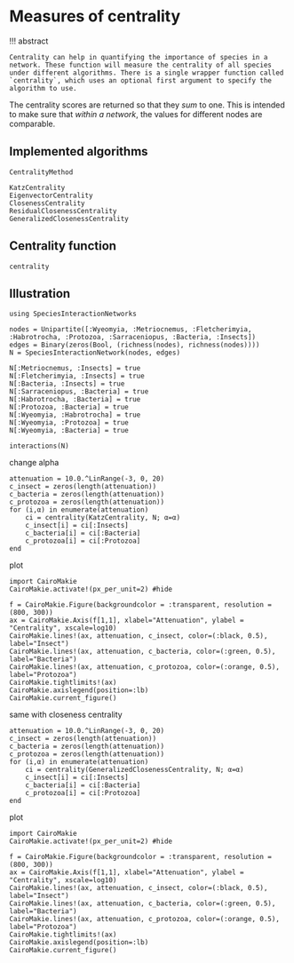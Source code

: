 # Measures of centrality

!!! abstract

    Centrality can help in quantifying the importance of species in a network. These function will measure the centrality of all species under different algorithms. There is a single wrapper function called `centrality`, which uses an optional first argument to specify the algorithm to use.

The centrality scores are returned so that they *sum* to one. This is intended
to make sure that *within a network*, the values for different nodes are
comparable.

## Implemented algorithms

```@docs
CentralityMethod
```

```@docs
KatzCentrality
EigenvectorCentrality
ClosenessCentrality
ResidualClosenessCentrality
GeneralizedClosenessCentrality
```

## Centrality function

```@docs
centrality
```

## Illustration

```@example 1
using SpeciesInteractionNetworks

nodes = Unipartite([:Wyeomyia, :Metriocnemus, :Fletcherimyia, :Habrotrocha, :Protozoa, :Sarraceniopus, :Bacteria, :Insects])
edges = Binary(zeros(Bool, (richness(nodes), richness(nodes))))
N = SpeciesInteractionNetwork(nodes, edges)

N[:Metriocnemus, :Insects] = true
N[:Fletcherimyia, :Insects] = true
N[:Bacteria, :Insects] = true
N[:Sarraceniopus, :Bacteria] = true
N[:Habrotrocha, :Bacteria] = true
N[:Protozoa, :Bacteria] = true
N[:Wyeomyia, :Habrotrocha] = true
N[:Wyeomyia, :Protozoa] = true
N[:Wyeomyia, :Bacteria] = true

interactions(N)
```

change alpha

```@example 1
attenuation = 10.0.^LinRange(-3, 0, 20)
c_insect = zeros(length(attenuation))
c_bacteria = zeros(length(attenuation))
c_protozoa = zeros(length(attenuation))
for (i,α) in enumerate(attenuation)
    ci = centrality(KatzCentrality, N; α=α)
    c_insect[i] = ci[:Insects]
    c_bacteria[i] = ci[:Bacteria]
    c_protozoa[i] = ci[:Protozoa]
end
```

plot

```@example 1
import CairoMakie
CairoMakie.activate!(px_per_unit=2) #hide

f = CairoMakie.Figure(backgroundcolor = :transparent, resolution = (800, 300))
ax = CairoMakie.Axis(f[1,1], xlabel="Attenuation", ylabel = "Centrality", xscale=log10)
CairoMakie.lines!(ax, attenuation, c_insect, color=(:black, 0.5), label="Insect")
CairoMakie.lines!(ax, attenuation, c_bacteria, color=(:green, 0.5), label="Bacteria")
CairoMakie.lines!(ax, attenuation, c_protozoa, color=(:orange, 0.5), label="Protozoa")
CairoMakie.tightlimits!(ax)
CairoMakie.axislegend(position=:lb)
CairoMakie.current_figure()
```

same with closeness centrality

```@example 1
attenuation = 10.0.^LinRange(-3, 0, 20)
c_insect = zeros(length(attenuation))
c_bacteria = zeros(length(attenuation))
c_protozoa = zeros(length(attenuation))
for (i,α) in enumerate(attenuation)
    ci = centrality(GeneralizedClosenessCentrality, N; α=α)
    c_insect[i] = ci[:Insects]
    c_bacteria[i] = ci[:Bacteria]
    c_protozoa[i] = ci[:Protozoa]
end
```

plot

```@example 1
import CairoMakie
CairoMakie.activate!(px_per_unit=2) #hide

f = CairoMakie.Figure(backgroundcolor = :transparent, resolution = (800, 300))
ax = CairoMakie.Axis(f[1,1], xlabel="Attenuation", ylabel = "Centrality", xscale=log10)
CairoMakie.lines!(ax, attenuation, c_insect, color=(:black, 0.5), label="Insect")
CairoMakie.lines!(ax, attenuation, c_bacteria, color=(:green, 0.5), label="Bacteria")
CairoMakie.lines!(ax, attenuation, c_protozoa, color=(:orange, 0.5), label="Protozoa")
CairoMakie.tightlimits!(ax)
CairoMakie.axislegend(position=:lb)
CairoMakie.current_figure()
```